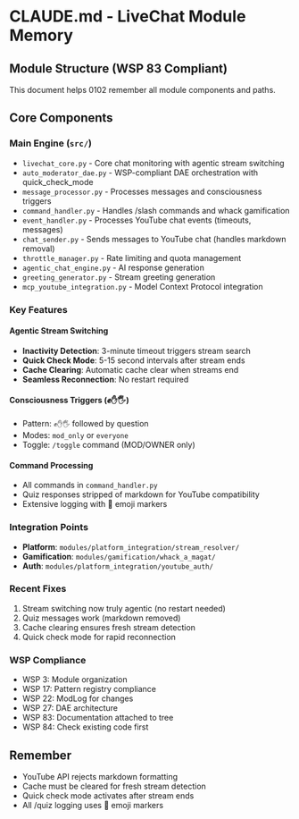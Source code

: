 # CLAUDE.md - LiveChat Module Memory

## Module Structure (WSP 83 Compliant)
This document helps 0102 remember all module components and paths.

## Core Components

### Main Engine (`src/`)
- `livechat_core.py` - Core chat monitoring with agentic stream switching
- `auto_moderator_dae.py` - WSP-compliant DAE orchestration with quick_check_mode
- `message_processor.py` - Processes messages and consciousness triggers
- `command_handler.py` - Handles /slash commands and whack gamification
- `event_handler.py` - Processes YouTube chat events (timeouts, messages)
- `chat_sender.py` - Sends messages to YouTube chat (handles markdown removal)
- `throttle_manager.py` - Rate limiting and quota management
- `agentic_chat_engine.py` - AI response generation
- `greeting_generator.py` - Stream greeting generation
- `mcp_youtube_integration.py` - Model Context Protocol integration

### Key Features

#### Agentic Stream Switching
- **Inactivity Detection**: 3-minute timeout triggers stream search
- **Quick Check Mode**: 5-15 second intervals after stream ends
- **Cache Clearing**: Automatic cache clear when streams end
- **Seamless Reconnection**: No restart required

#### Consciousness Triggers (✊✋🖐)
- Pattern: `✊✋🖐` followed by question
- Modes: `mod_only` or `everyone`
- Toggle: `/toggle` command (MOD/OWNER only)

#### Command Processing
- All commands in `command_handler.py`
- Quiz responses stripped of markdown for YouTube compatibility
- Extensive logging with 🧠 emoji markers

### Integration Points
- **Platform**: `modules/platform_integration/stream_resolver/`
- **Gamification**: `modules/gamification/whack_a_magat/`
- **Auth**: `modules/platform_integration/youtube_auth/`

### Recent Fixes
1. Stream switching now truly agentic (no restart needed)
2. Quiz messages work (markdown removed)
3. Cache clearing ensures fresh stream detection
4. Quick check mode for rapid reconnection

### WSP Compliance
- WSP 3: Module organization
- WSP 17: Pattern registry compliance
- WSP 22: ModLog for changes
- WSP 27: DAE architecture
- WSP 83: Documentation attached to tree
- WSP 84: Check existing code first

## Remember
- YouTube API rejects markdown formatting
- Cache must be cleared for fresh stream detection
- Quick check mode activates after stream ends
- All /quiz logging uses 🧠 emoji markers